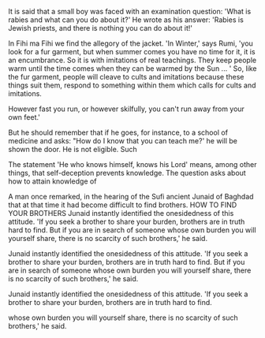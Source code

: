 It is said that a small boy was faced with an examination question: 'What is rabies and what can you do about it?' He wrote as his answer: 'Rabies is Jewish priests, and there is nothing you can do about it!'


In Fihi ma Fihi we find the allegory of the jacket. 'In Winter,' says Rumi, 'you look for a fur garment, but when summer comes you have no time for it, it is an encumbrance. So it is with imitations of real teachings. They keep people warm until the time comes when they can be warmed by the Sun ... ' So, like the fur garment, people will cleave to cults and imitations because these things suit them, respond to something within them which calls for cults and imitations.


However fast you run, or however skilfully, you can't run away from your own feet.'


But he should remember that if he goes, for instance, to a school of medicine and asks: "How do I know that you can teach me?' he will be shown the door. He is not eligible. Such


The statement 'He who knows himself, knows his Lord' means, among other things, that self-deception prevents knowledge. The question asks about how to attain knowledge of


A man once remarked, in the hearing of the Sufi ancient Junaid of Baghdad that at that time it had become difficult to find brothers. HOW TO FIND YOUR BROTHERS Junaid instantly identified the onesidedness of this attitude. 'If you seek a brother to share your burden, brothers are in truth hard to find. But if you are in search of someone whose own burden you will yourself share, there is no scarcity of such brothers,' he said.


Junaid instantly identified the onesidedness of this attitude. 'If you seek a brother to share your burden, brothers are in truth hard to find. But if you are in search of someone whose own burden you will yourself share, there is no scarcity of such brothers,' he said.


Junaid instantly identified the onesidedness of this attitude. 'If you seek a brother to share your burden, brothers are in truth hard to find.


whose own burden you will yourself share, there is no scarcity of such brothers,' he said.


